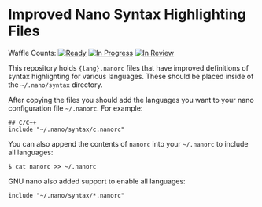 Improved Nano Syntax Highlighting Files
=======================================

Waffle Counts:
[![Ready](https://badge.waffle.io/CodeMan99/nanorc.png?label=ready&title=Ready)](https://waffle.io/CodeMan99/nanorc)
[![In Progress](https://badge.waffle.io/CodeMan99/nanorc.png?label=in%20progress&title=In%20Progress)](https://waffle.io/CodeMan99/nanorc)
[![In Review](https://badge.waffle.io/CodeMan99/nanorc.png?label=in%20review&title=In%20Review)](https://waffle.io/CodeMan99/nanorc)

This repository holds ``{lang}.nanorc`` files that have improved
definitions of syntax highlighting for various languages.
These should be placed inside of the ``~/.nano/syntax`` directory.

After copying the files you should add the languages you want to
your nano configuration file ``~/.nanorc``.  For example:

    ## C/C++
    include "~/.nano/syntax/c.nanorc"

You can also append the contents of ``nanorc`` into your
``~/.nanorc`` to include all languages:

    $ cat nanorc >> ~/.nanorc

GNU nano also added support to enable all languages:

    include "~/.nano/syntax/*.nanorc"

